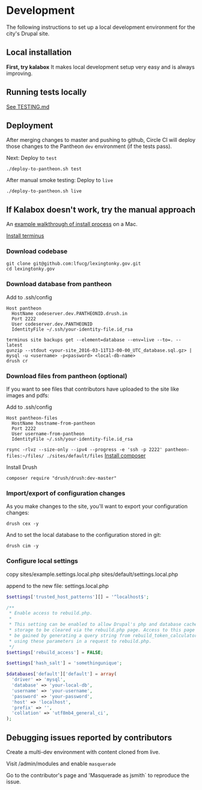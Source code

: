 # Development

The following instructions to set up a local development environment for the city's Drupal site.

## Local installation

**First, try kalabox** It makes local development setup very easy and is always improving.

## Running tests locally

[See TESTING.md](TESTING.md)

## Deployment

After merging changes to master and pushing to github, Circle CI will deploy those changes to the Pantheon `dev` environment (if the tests pass).

Next: Deploy to `test`

`./deploy-to-pantheon.sh test`

After manual smoke testing: Deploy to `live`

`./deploy-to-pantheon.sh live`

## If Kalabox doesn't work, try the manual approach

An [example walkthrough of install process](http://erikschwartz.net/2015-11-16-install-pantheon-drupal-8-mamp) on a Mac.

[Install terminus](https://github.com/pantheon-systems/terminus)

### Download codebase

```
git clone git@github.com:lfucg/lexingtonky.gov.git
cd lexingtonky.gov
```

### Download database from pantheon

Add to .ssh/config

```
Host pantheon
  HostName codeserver.dev.PANTHEONID.drush.in
  Port 2222
  User codeserver.dev.PANTHEONID
  IdentityFile ~/.ssh/your-identity-file.id_rsa
```

```
terminus site backups get --element=database --env=live --to=. --latest
gunzip --stdout <your-site_2016-03-11T13-00-00_UTC_database.sql.gz> | mysql -u <username> -p<password> <local-db-name>
drush cr
```

### Download files from pantheon (optional)

If you want to see files that contributors have uploaded to the site like images and pdfs:

Add to .ssh/config

```
Host pantheon-files
  HostName hostname-from-pantheon
  Port 2222
  User username-from-pantheon
  IdentityFile ~/.ssh/your-identity-file.id_rsa
```

`rsync -rlvz --size-only --ipv4 --progress -e 'ssh -p 2222' pantheon-files:~/files/ ./sites/default/files`
[Install composer](https://getcomposer.org/doc/00-intro.md)

Install Drush

`composer require "drush/drush:dev-master"`

### Import/export of configuration changes

As you make changes to the site, you'll want to export your configuration changes:

`drush cex -y`

And to set the local database to the configuration stored in git:

`drush cim -y`

### Configure local settings

copy sites/example.settings.local.php sites/default/settings.local.php

append to the new file: settings.local.php

```php
$settings['trusted_host_patterns'][] = '^localhost$';

/**
 * Enable access to rebuild.php.
 *
 * This setting can be enabled to allow Drupal's php and database cached
 * storage to be cleared via the rebuild.php page. Access to this page can also
 * be gained by generating a query string from rebuild_token_calculator.sh and
 * using these parameters in a request to rebuild.php.
 */
$settings['rebuild_access'] = FALSE;

$settings['hash_salt'] = 'somethingunique';

$databases['default']['default'] = array(
  'driver' => 'mysql',
  'database' => 'your-local-db',
  'username' => 'your-username',
  'password' => 'your-password',
  'host' => 'localhost',
  'prefix' => '',
  'collation' => 'utf8mb4_general_ci',
);
```

## Debugging issues reported by contributors

Create a multi-dev environment with content cloned from live.

Visit /admin/modules and enable `masquerade`

Go to the contributor's page and 'Masquerade as jsmith` to reproduce the issue.
